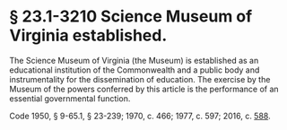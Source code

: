 # § 23.1-3210 Science Museum of Virginia established.

<p>The Science Museum of Virginia (the Museum) is established as an educational institution of the Commonwealth and a public body and instrumentality for the dissemination of education. The exercise by the Museum of the powers conferred by this article is the performance of an essential governmental function.</p><p>Code 1950, § 9-65.1, § 23-239; 1970, c. 466; 1977, c. 597; 2016, c. <a href='http://lis.virginia.gov/cgi-bin/legp604.exe?161+ful+CHAP0588'>588</a>.</p>